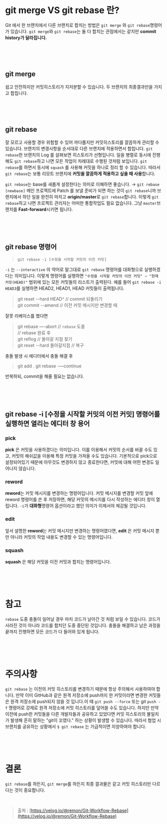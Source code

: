 # git merge VS git rebase 란?
Git 에서 한 브랜치에서 다른 브랜치로 합치는 방법은 `git merge` 와 `git rebase`명령어가 있습니다.
`git merge`와 `git rebase`는 둘 다 합치는 관점에서는 같지만 **commit history가 달라집니다.**

<br><br><br>

## git merge
쉽고 안전하지만 커밋히스토리가 지저분할 수 있습니다.
두 브랜치의 최종결과만을 가지고 합칩니다.

<br><br><br>

## git rebase
잘 모르고 사용할 경우 위험할 수 있어 까다롭지만 커밋히스토리를 깔끔하게 관리할 수 있습니다.
브랜치의 변경사항을 순서대로 다른 브랜치에 적용하면서 합칩니다.
`git rebase`한 브랜치의 Log 를 살펴보면 히스토리가 선형입니다. 일을 병렬로 동시에 진행해도 `git rebase`하고 나면 모든 작업이 차례대로 수행된 것처럼 보입니다.
`git rebase`를 하면서 동시에 `squash` 를 사용해 커밋을 하나로 정리 할 수 있습니다.
따라서 `git rebase`는 보통 리모트 브랜치에 **커밋을 깔끔하게 적용하고 싶을 때 사용**합니다.

`git rebase`는 base를 새롭게 설정한다는 의미로 이해하면 좋습니다. → `git rebase [newbase]`
메인 프로젝트에 Patch 를 보낼 준비가 되면 하는 것이 `git rebase`니까 브랜치에서 하던 일을 완전히 마치고 **origin/master**로 `git rebase`합니다. 이렇게 `git rebase`하고 나면 프로젝트 관리자는 어떠한 통합작업도 필요 없습니다. 그냥 `master`브랜치를 **Fast-forward**시키면 됩니다.

<br><br><br>

## git rebase 명령어
> `git rebase -i [수정을 시작할 커밋의 이전 커밋]`<br>

`-i` 는 `--interactive` 의 약어로 말그대로 `git rebase` 명령어를 대화형으로 실행하겠다는 의미입니다.
이렇게 명령어를 실행하면 `"수정을 시작할 커밋의 이전 커밋" ~ "현재 커밋(HEAD)"` 범위에 있는 모든 커밋들의 리스트가 출력된다. 예를 들어  `git rebase -i HEAD3`를 실행하면 HEAD2, HEAD1, HEAD 커밋들이 출력됩니다.<br>

> git reset --hard HEAD^ // commit 되돌리기<br>
> git commit --amend // 이전 커밋 메시지만 변경할 때

잘못 리베이스를 했다면
> git rebase —-abort // `rebase` 도중  
> // rebase 완료 후  
> git reflog // 돌아갈 지점 찾기  
> git reset --hard 돌아갈지점 // 복구

충돌 발생 시 에디터에서 충돌 해결 후
> git add .
> git rebase -—continue

반복하되, commit을 해줄 필요는 없습니다.

<br><br><br>

## git rebase -i [수정을 시작할 커밋의 이전 커밋] 명령어를 실행하면 열리는 에디터 창 용어

### pick
**pick** 은 커밋을 사용하겠다는 의미입니다. 이를 이용해서 커밋의 순서를 바꿀 수도 있고, 커밋의 해쉬값을 이용해 특정 커밋을 가져올 수도 있습니다.
기본적으로 pick으로 설정되어있기 때문에 아무것도 변경하지 않고 종료한다면, 커밋에 대해 어떤 변경도 일어나지 않습니다.

### reword
**reword**는 커밋 메시지를 변경하는 명령어입니다. 커밋 메시지를 변경할 커밋 앞에 reword 명령어를 쓴 후 저장하면, 해당 커밋의 메시지를 다시 작성하는 에디터 창이 열립니다. `-i`가 **대화형**명령어 옵션이라고 했던 의미가 이제서야 체감될 것입니다.

### edit
앞서 설명한 **reword**는 커밋 메시지만 변경하는 명령어였다면, **edit** 은 커밋 메시지 뿐만 아니라 커밋의 작업 내용도 변경할 수 있는 명령어입니다.

### squash
**squash** 은 해당 커밋을 이전 커밋과 합치는 명령어입니다.

<br><br><br>

# 참고
`rebase` 도중 충돌이 일어날 경우 마치 코드가 날아간 것 처럼 보일 수 있습니다. 코드가 사라진 것이 아니라 코드를 합치던 도중 중단된 것입니다. 충돌을 해결하고 남은 과정을 끝까지 진행하면 모든 코드가 다 들어와 있게 됩니다.

<br><br><br>

# 주의사항
`git rebase` 는 이전의 커밋 히스토리를 변경하기 때문에 항상 주의해서 사용하여야 합니다. 만약 이미 GitHub과 같은 원격 저장소에 push까지 한 커밋이라면 변경한 커밋들은 원격 저장소에 push되지 않을 것 입니다.이 때 `git push --force` 또는 git `push -f` 명령어로 강제로 원격 저장소에 커밋 히스토리를 덮어쓸 수도 있습니다. 하지만 만약 이전에 push한 커밋들을 다른 개발자들과 공유하고 있었다면 커밋 히스토리의 불일치가 발생해 흔히 말하는 "git이 꼬였다." 하는 상황이 발생할 수 있습니다. 따라서 협업 시 브랜치를 공유하는 상황에서 `$ git rebase` 는 가급적이면 지양하여야 합니다.

<br><br><br>

# 결론
`git rebase`를 하든지, `git merge`를 하든지 최종 결과물은 같고 커밋 히스토리만 다르다는 것이 중요합니다.

<br>

> 출처 : [https://velog.io/@remon/Git-Workflow-Rebase](https://velog.io/@remon/Git-Workflow-Rebase)
